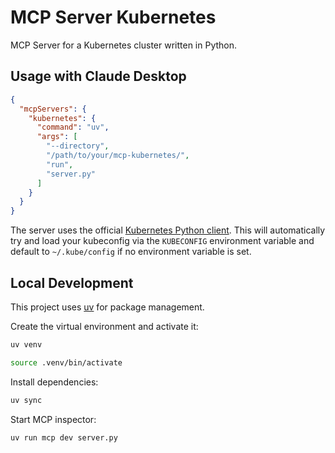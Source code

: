 # MCP Server Kubernetes

MCP Server for a Kubernetes cluster written in Python.

## Usage with Claude Desktop

```json
{
  "mcpServers": {
    "kubernetes": {
      "command": "uv",
      "args": [
        "--directory",
        "/path/to/your/mcp-kubernetes/",
        "run",
        "server.py"
      ]
    }
  }
}
```

The server uses the official [Kubernetes Python client](https://github.com/kubernetes-client/python). This will automatically try and load your kubeconfig via the `KUBECONFIG` environment variable and default to `~/.kube/config` if no environment variable is set.

## Local Development

This project uses [uv](https://github.com/astral-sh/uv) for package management.

Create the virtual environment and activate it:

```bash
uv venv

source .venv/bin/activate
```

Install dependencies:

```bash
uv sync
```

Start MCP inspector:

```bash
uv run mcp dev server.py
```